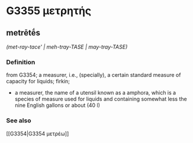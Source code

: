 # G3355 μετρητής

## metrētḗs

_(met-ray-tace' | meh-tray-TASE | may-tray-TASE)_

### Definition

from G3354; a measurer, i.e., (specially), a certain standard measure of capacity for liquids; firkin; 

- a measurer, the name of a utensil known as a amphora, which is a species of measure used for liquids and containing somewhat less the nine English gallons or about (40 l)

### See also

[[G3354|G3354 μετρέω]]
